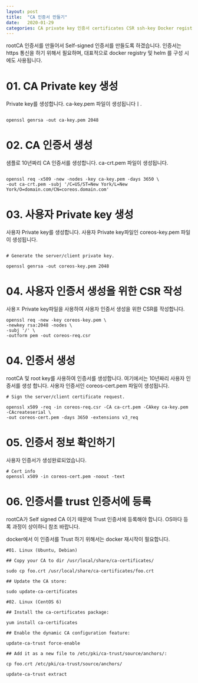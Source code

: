 ```yaml
---
layout: post
title:  "CA 인증서 만들기"
date:   2020-01-29
categories: CA private key 인증서 certificates CSR ssh-key Docker registry
---
```

rootCA 인증서를 만들어서 Self-signed 인증서를 만들도록 하겠습니다. 인증서는 https 통신을 하기 위해서 필요하며, 대표적으로 docker registry 및 helm 를 구성 시에도 사용됩니다.

# 01. CA Private key 생성

Private key를 생성합니다. ca-key.pem 파일이 생성됩니다ㅣ.

~~~

openssl genrsa -out ca-key.pem 2048

~~~

# 02. CA 인증서 생성

샘플로 10년짜리 CA 인증서를 생성합니다. ca-crt.pem  파일이 생성됩니다.

~~~

openssl req -x509 -new -nodes -key ca-key.pem -days 3650 \
-out ca-crt.pem -subj '/C=US/ST=New York/L=New York/O=domain.com/CN=coreos.domain.com'

~~~

# 03. 사용자 Private key 생성

사용자 Private key를 생성합니다. 사용자 Private key파일인 coreos-key.pem 파일이 생성됩니다.

~~~

# Generate the server/client private key.

openssl genrsa -out coreos-key.pem 2048

~~~


# 04. 사용자 인증서 생성을 위한 CSR 작성

사용ㅈ Private key파일을 사용하여 사용자 인증서 생성을 위한 CSR를 작성합니다.

~~~
openssl req -new -key coreos-key.pem \
-newkey rsa:2048 -nodes \
-subj '/' \
-outform pem -out coreos-req.csr
~~~


# 04. 인증서 생성

rootCA 및 root key를 사용하여 인증서를 생성합니다. 여기에서는 10년짜리 사용자 인증서를 생성 합니다. 사용자 인증서인 coreos-cert.pem 파일이 생성됩니다.

~~~
# Sign the server/client certificate request.

openssl x509 -req -in coreos-req.csr -CA ca-crt.pem -CAkey ca-key.pem -CAcreateserial \
-out coreos-cert.pem -days 3650 -extensions v3_req

~~~



# 05. 인증서 정보 확인하기

사용자 인증서가 생성완료되었습니다.

~~~
# Cert info
openssl x509 -in coreos-cert.pem -noout -text

~~~

# 06. 인증서를 trust 인증서에 등록

rootCA가 Self signed CA 이기 때문에 Trust 인증서에 등록해야 합니다. OS마다 등록 과정이 상이하니 참조 바랍니다.

docker에서 이 인증서를 Trust 하기 위해서는 docker 재시작이 필요합니다.

~~~
#01. Linux (Ubuntu, Debian)

## Copy your CA to dir /usr/local/share/ca-certificates/

sudo cp foo.crt /usr/local/share/ca-certificates/foo.crt

## Update the CA store:

sudo update-ca-certificates

#02. Linux (CentOS 6)

## Install the ca-certificates package:

yum install ca-certificates

## Enable the dynamic CA configuration feature:

update-ca-trust force-enable

## Add it as a new file to /etc/pki/ca-trust/source/anchors/:

cp foo.crt /etc/pki/ca-trust/source/anchors/

update-ca-trust extract
~~~
